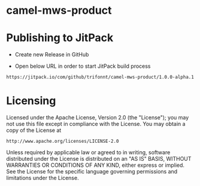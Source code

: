 # camel-mws-product


Publishing to JitPack
===============================================================================

 - Create new Release in GitHub


 - Open below URL in order to start JitPack build process

```shell
https://jitpack.io/com/github/trifonnt/camel-mws-product/1.0.0-alpha.1
```


Licensing
=============================================================================== 

Licensed under the Apache License, Version 2.0 (the "License");
you may not use this file except in compliance with the License.
You may obtain a copy of the License at

    http://www.apache.org/licenses/LICENSE-2.0

Unless required by applicable law or agreed to in writing, software
distributed under the License is distributed on an "AS IS" BASIS,
WITHOUT WARRANTIES OR CONDITIONS OF ANY KIND, either express or implied.
See the License for the specific language governing permissions and
limitations under the License.
